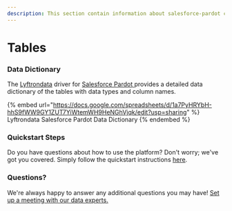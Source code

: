 ```yaml
---
description: This section contain information about salesforce-pardot connector tables information
---
```


# Tables

### Data Dictionary

The [Lyftrondata](https://www.lyftrondata.com/) driver for [Salesforce Pardot](https://www.lyftrondata.com/integration/salesforce-pardot/)[ ](https://www.lyftrondata.com/integration/salesforce-pardot/)provides a detailed data dictionary of the tables with data types and column names.

{% embed url="https://docs.google.com/spreadsheets/d/1a7PyHRYbH-hhS9fWW9GY1ZUT7YiWtemWH9HeNGhVjqk/edit?usp=sharing" %}
Lyftrondata Salesforce Pardot Data Dictionary
{% endembed %}

### Quickstart Steps

Do you have questions about how to use the platform? Don't worry; we've got you covered. Simply follow the quickstart instructions [here](../../../../quickstart-steps.md).

### Questions? <a href="#questions" id="questions"></a>

We're always happy to answer any additional questions you may have! [Set up a meeting with our data experts.](https://www.lyftrondata.com/book-a-meeting/)

